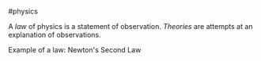 #physics 

A _law_ of physics is a statement of observation. _Theories_ are attempts at an explanation of observations.

Example of a law: Newton's Second Law